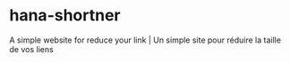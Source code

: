 # hana-shortner
A simple website for reduce your link | Un simple site pour réduire la taille de vos liens
